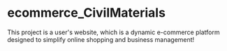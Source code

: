 # ecommerce_CivilMaterials
This project is a user's website, which is a dynamic e-commerce platform designed to simplify online shopping and business management!
